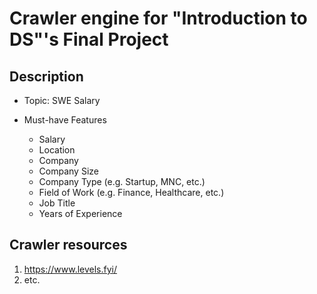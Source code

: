# Crawler engine for "Introduction to DS"'s Final Project

## Description

- Topic: SWE Salary

- Must-have Features
  - Salary
  - Location
  - Company
  - Company Size
  - Company Type (e.g. Startup, MNC, etc.)
  - Field of Work (e.g. Finance, Healthcare, etc.)
  - Job Title
  - Years of Experience

## Crawler resources

1. <https://www.levels.fyi/>
2. etc.
